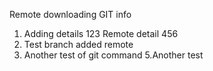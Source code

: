 Remote downloading GIT info
1. Adding details 123
Remote detail 456
3. Test branch added remote
4. Another test of git command
5.Another test
